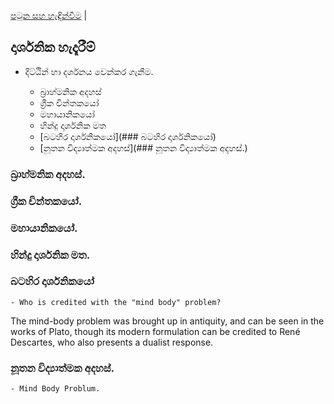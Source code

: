 [පටුන සහ හැඳින්වීම](/index.md) |

## දාර්ශනික හැදෑරීම්

- දිට්ඨින් හා දර්ශනය වෙන්කර ගැනීම.

	- බ්‍රාහ්මනික අදහස්
	- ග්‍රීක චින්තකයෝ
	- මහායානිකයෝ
	- හින්දු දාර්ශනික මත
	- [බටහිර දාර්ශනිකයෝ](### බටහිර දාර්ශනිකයෝ)
	- [නූතන විද්‍යාත්මක අදහස්](### නූතන විද්‍යාත්මක අදහස්.)

### බ්‍රාහ්මනික අදහස්.
### ග්‍රීක චින්තකයෝ.
### මහායානිකයෝ.
### හින්දු දාර්ශනික මත.

### බටහිර දාර්ශනිකයෝ

	- Who is credited with the "mind body" problem?
The mind-body problem was brought up in antiquity, and can be seen in the works of Plato, though its modern formulation can be credited to René Descartes, who also presents a dualist response.

### නූතන විද්‍යාත්මක අදහස්.
	- Mind Body Problum.
